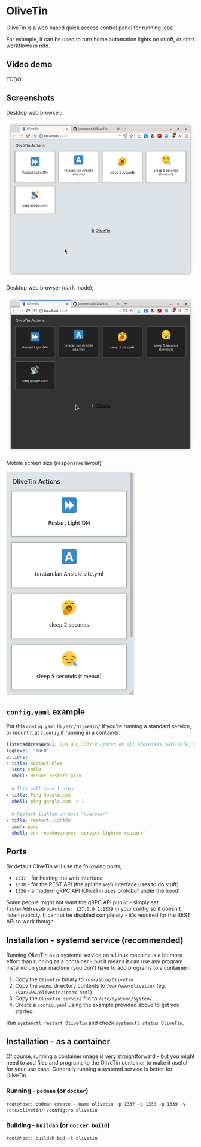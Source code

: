# OliveTin

OliveTin is a web based quick access control panel for running jobs.

For example, it can be used to turn home automation lights on or off, or start
workflows in n8n.  

## Video demo

TODO

## Screenshots

Desktop web browser;

![Desktop screenshot](media/screenshotDesktop.png)

Desktop web browser (dark mode); 

![Desktop screenshot](media/screenshotDesktopDark.png)

Mobile screen size (responsive layout); 

![Mobile screenshot](media/screenshotMobile.png)

## `config.yaml` example

Put this `config.yaml` in `/etc/OliveTin/` if you're running a standard service, or mount it at `/config` if running in a container.

```yaml
listenAddressWebUI: 0.0.0.0:1337 # Listen on all addresses available, port 1337
logLevel: "INFO"
actions: 
- title: Restart Plex
  icon: smile
  shell: docker restart plex
  
  # This will send 1 ping 
- title: Ping Google.com
  shell: ping google.com -c 1
  
  # Restart lightdm on host "overseer"
- title: restart lightdm
  icon: poop
  shell: ssh root@overseer 'service lightdm restart'
```

## Ports 

By default OliveTin will use the following ports;

* `1337` - for hosting the web interface
* `1338` - for the REST API (the api the web interface uses to do stuff)
* `1339` - a modern gRPC API (OliveTin uses protobuf under the hood) 

Some people might not want the gRPC API public - simply set `listenAddressGrpcActions: 127.0.0.1:1339` in your config so it doesn't listen publicly. It cannot be disabled completely - it's required for the REST API to work though.

## Installation - systemd service (recommended)

Running OliveTin as a systemd service on a Linux machine is a bit more effort than running as a container - but it means it can use any program installed on your machine (you don't have to add programs to a container). 

1. Copy the `OliveTin` binary to `/usr/sbin/OliveTin`
2. Copy the `webui` directory contents to `/var/www/olivetin/` (eg, `/var/www/olivetin/index.html`)
3. Copy the `OliveTin.service` file to `/etc/systemd/system/`
4. Create a `config.yaml` using the example provided above to get you started.

Run `systemctl restart OliveTin` and check `systemctl status OliveTin`.

## Installation - as a container 

Of course, running a container image is very straightforward - but you might need to add files and programs to the OliveTin container to make it useful for your use case. Generally running a systemd service is better for OliveTin. 

### Running - `podman` (or `docker`)

```
root@host: podman create --name olivetin -p 1337 -p 1338 -p 1339 -v /etc/olivetin/:/config:ro olivetin

```

### Building - `buildah` (or `docker build`)

```
root@host: buildah bud -t olivetin
```

